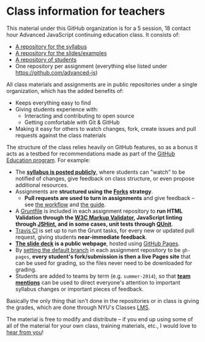 # Class information for teachers

This material under this GitHub organization is for a 5 session, 18 contact hour Advanced JavaScript continuing education class.  It consists of:

* [A repository for the syllabus](README.md)
* [A repository for the slides/examples](https://github.com/advanced-js/deck)
* [A repository of students](https://github.com/advanced-js/students)
* One repository per assignment (everything else listed under https://github.com/advanced-js)

All class materials and assignments are in public repositories under a single organization, which has the added benefits of:

* Keeps everything easy to find
* Giving students experience with:
    * Interacting and contributing to open source
    * Getting comfortable with Git & GitHub
* Making it easy for others to watch changes, fork, create issues and pull requests against the class materials

The structure of the class relies heavily on GitHub features, so as a bonus it acts as a testbed for recommendations made as part of the [GitHub Education program](https://education.github.com).  For example:

* The [**syllabus is posted publicly**](https://education.github.com/guide#3-post-your-syllabus), where students can "watch" to be notified of changes, give feedback on class structure, or even propose additional resources.
* Assignments are **structured using the [Forks](https://education.github.com/guide/forks) strategy**.
    * **Pull requests are used to turn in assignments** and give feedback – see [the workflow](README.md#workflow) and [the guide](https://education.github.com/guide/forks#3-completing-assignments).
* A [Gruntfile](http://gruntjs.com) is included in each assignment repository to **run HTML Validation through the [W3C Markup Validator](http://validator.w3.org/source/), JavaScript linting through [JSHint](http://www.jshint.com/about/), and in some cases, unit tests through [QUnit](http://qunitjs.com/)**.
* [Travis CI](http://docs.travis-ci.com) is set up to run the Grunt tasks, for every new or updated pull request, giving students **near-immediate feedback**.
* **[The slide deck](http://advanced-js.github.io/deck/) is a public webpage**, hosted using [GitHub Pages](https://pages.github.com).
* By [setting the default branch](https://help.github.com/articles/setting-the-default-branch) in each assignment repository to be `gh-pages`, **every student's fork/submission is then a live Pages site** that can be used for grading, so the files never need to be downloaded for grading.
* Students are added to teams by term (e.g. `summer-2014`), so that **[team mentions](https://github.com/blog/1121-introducing-team-mentions)** can be used to direct everyone's attention to important syllabus changes or important pieces of feedback.

Basically the only thing that isn't done in the repositories or in class is giving the grades, which are done through  NYU's Classes [LMS](https://en.wikipedia.org/wiki/Learning_management_system).

The material is free to modify and distribute – if you end up using some of all of the material for your own class, training materials, etc., I would love to [hear from you](https://github.com/advanced-js/syllabus/issues/new)!
